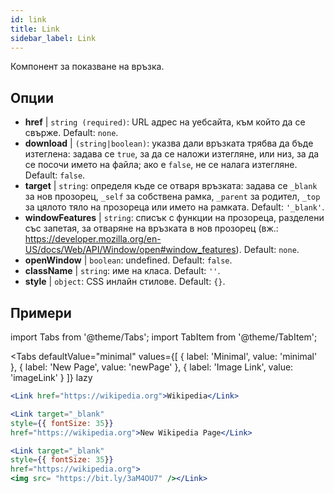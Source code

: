 ```yaml
---
id: link
title: Link
sidebar_label: Link
---
```


Компонент за показване на връзка.

## Опции

* __href__ | `string (required)`: URL адрес на уебсайта, към който да се свърже. Default: `none`.
* __download__ | `(string|boolean)`: указва дали връзката трябва да бъде изтеглена: задава се `true`, за да се наложи изтегляне, или низ, за да се посочи името на файла; ако е `false`, не се налага изтегляне. Default: `false`.
* __target__ | `string`: определя къде се отваря връзката: задава се `_blank` за нов прозорец, `_self` за собствена рамка, `_parent` за родител, `_top` за цялото тяло на прозореца или името на рамката. Default: `'_blank'`.
* __windowFeatures__ | `string`: списък с функции на прозореца, разделени със запетая, за отваряне на връзката в нов прозорец (вж.: https://developer.mozilla.org/en-US/docs/Web/API/Window/open#window_features). Default: `none`.
* __openWindow__ | `boolean`: undefined. Default: `false`.
* __className__ | `string`: име на класа. Default: `''`.
* __style__ | `object`: CSS инлайн стилове. Default: `{}`.


## Примери

import Tabs from '@theme/Tabs';
import TabItem from '@theme/TabItem';

<Tabs
    defaultValue="minimal"
    values={[
        { label: 'Minimal', value: 'minimal' },
        { label: 'New Page', value: 'newPage' },
        { label: 'Image Link', value: 'imageLink' }
    ]}
    lazy
>
<TabItem value="minimal">

```jsx live
<Link href="https://wikipedia.org">Wikipedia</Link>
```

</TabItem>

<TabItem value="newPage">

```jsx live
<Link target="_blank" 
style={{ fontSize: 35}}
href="https://wikipedia.org">New Wikipedia Page</Link>
```
</TabItem>

<TabItem value="imageLink">

```jsx live
<Link target="_blank" 
style={{ fontSize: 35}}
href="https://wikipedia.org">
<img src= "https://bit.ly/3aM4OU7" /></Link>
```

</TabItem>

</Tabs>
